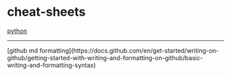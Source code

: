 # cheat-sheets

[python](python.md)

<hr />
[github md formatting](https://docs.github.com/en/get-started/writing-on-github/getting-started-with-writing-and-formatting-on-github/basic-writing-and-formatting-syntax)
